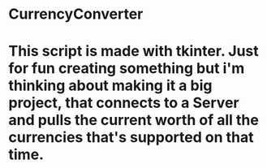 # CurrencyConverter
# This script is made with tkinter. Just for fun creating something but i'm thinking about making it a big project, that connects to a Server and pulls the current worth of all the currencies that's supported on that time.
